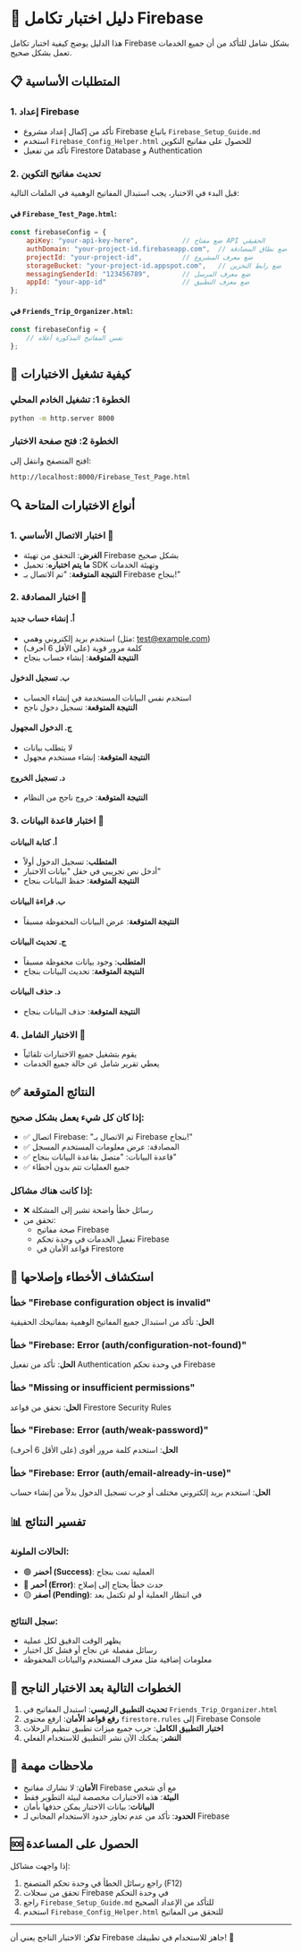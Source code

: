# 🧪 دليل اختبار تكامل Firebase

هذا الدليل يوضح كيفية اختبار تكامل Firebase بشكل شامل للتأكد من أن جميع الخدمات تعمل بشكل صحيح.

## 📋 المتطلبات الأساسية

### 1. إعداد Firebase
- تأكد من إكمال إعداد مشروع Firebase باتباع `Firebase_Setup_Guide.md`
- استخدم `Firebase_Config_Helper.html` للحصول على مفاتيح التكوين
- تأكد من تفعيل Firestore Database و Authentication

### 2. تحديث مفاتيح التكوين
قبل البدء في الاختبار، يجب استبدال المفاتيح الوهمية في الملفات التالية:

#### في `Firebase_Test_Page.html`:
```javascript
const firebaseConfig = {
    apiKey: "your-api-key-here",           // ضع مفتاح API الحقيقي
    authDomain: "your-project-id.firebaseapp.com",  // ضع نطاق المصادقة
    projectId: "your-project-id",          // ضع معرف المشروع
    storageBucket: "your-project-id.appspot.com",   // ضع رابط التخزين
    messagingSenderId: "123456789",        // ضع معرف المرسل
    appId: "your-app-id"                   // ضع معرف التطبيق
};
```

#### في `Friends_Trip_Organizer.html`:
```javascript
const firebaseConfig = {
    // نفس المفاتيح المذكورة أعلاه
};
```

## 🚀 كيفية تشغيل الاختبارات

### الخطوة 1: تشغيل الخادم المحلي
```bash
python -m http.server 8000
```

### الخطوة 2: فتح صفحة الاختبار
افتح المتصفح وانتقل إلى:
```
http://localhost:8000/Firebase_Test_Page.html
```

## 🔍 أنواع الاختبارات المتاحة

### 1. اختبار الاتصال الأساسي 🔗
- **الغرض**: التحقق من تهيئة Firebase بشكل صحيح
- **ما يتم اختباره**: تحميل SDK وتهيئة الخدمات
- **النتيجة المتوقعة**: "تم الاتصال بـ Firebase بنجاح!"

### 2. اختبار المصادقة 🔐
#### أ. إنشاء حساب جديد
- استخدم بريد إلكتروني وهمي (مثل: test@example.com)
- كلمة مرور قوية (على الأقل 6 أحرف)
- **النتيجة المتوقعة**: إنشاء حساب بنجاح

#### ب. تسجيل الدخول
- استخدم نفس البيانات المستخدمة في إنشاء الحساب
- **النتيجة المتوقعة**: تسجيل دخول ناجح

#### ج. الدخول المجهول
- لا يتطلب بيانات
- **النتيجة المتوقعة**: إنشاء مستخدم مجهول

#### د. تسجيل الخروج
- **النتيجة المتوقعة**: خروج ناجح من النظام

### 3. اختبار قاعدة البيانات 💾
#### أ. كتابة البيانات
- **المتطلب**: تسجيل الدخول أولاً
- أدخل نص تجريبي في حقل "بيانات الاختبار"
- **النتيجة المتوقعة**: حفظ البيانات بنجاح

#### ب. قراءة البيانات
- **النتيجة المتوقعة**: عرض البيانات المحفوظة مسبقاً

#### ج. تحديث البيانات
- **المتطلب**: وجود بيانات محفوظة مسبقاً
- **النتيجة المتوقعة**: تحديث البيانات بنجاح

#### د. حذف البيانات
- **النتيجة المتوقعة**: حذف البيانات بنجاح

### 4. الاختبار الشامل 🧪
- يقوم بتشغيل جميع الاختبارات تلقائياً
- يعطي تقرير شامل عن حالة جميع الخدمات

## ✅ النتائج المتوقعة

### إذا كان كل شيء يعمل بشكل صحيح:
- ✅ اتصال Firebase: "تم الاتصال بـ Firebase بنجاح!"
- ✅ المصادقة: عرض معلومات المستخدم المسجل
- ✅ قاعدة البيانات: "متصل بقاعدة البيانات بنجاح"
- ✅ جميع العمليات تتم بدون أخطاء

### إذا كانت هناك مشاكل:
- ❌ رسائل خطأ واضحة تشير إلى المشكلة
- تحقق من:
  - صحة مفاتيح Firebase
  - تفعيل الخدمات في وحدة تحكم Firebase
  - قواعد الأمان في Firestore

## 🔧 استكشاف الأخطاء وإصلاحها

### خطأ "Firebase configuration object is invalid"
**الحل**: تأكد من استبدال جميع المفاتيح الوهمية بمفاتيحك الحقيقية

### خطأ "Firebase: Error (auth/configuration-not-found)"
**الحل**: تأكد من تفعيل Authentication في وحدة تحكم Firebase

### خطأ "Missing or insufficient permissions"
**الحل**: تحقق من قواعد Firestore Security Rules

### خطأ "Firebase: Error (auth/weak-password)"
**الحل**: استخدم كلمة مرور أقوى (على الأقل 6 أحرف)

### خطأ "Firebase: Error (auth/email-already-in-use)"
**الحل**: استخدم بريد إلكتروني مختلف أو جرب تسجيل الدخول بدلاً من إنشاء حساب

## 📊 تفسير النتائج

### الحالات الملونة:
- 🟢 **أخضر (Success)**: العملية تمت بنجاح
- 🔴 **أحمر (Error)**: حدث خطأ يحتاج إلى إصلاح
- 🟡 **أصفر (Pending)**: في انتظار العملية أو لم تكتمل بعد

### سجل النتائج:
- يظهر الوقت الدقيق لكل عملية
- رسائل مفصلة عن نجاح أو فشل كل اختبار
- معلومات إضافية مثل معرف المستخدم والبيانات المحفوظة

## 🎯 الخطوات التالية بعد الاختبار الناجح

1. **تحديث التطبيق الرئيسي**: استبدل المفاتيح في `Friends_Trip_Organizer.html`
2. **رفع قواعد الأمان**: ارفع محتوى `firestore.rules` إلى Firebase Console
3. **اختبار التطبيق الكامل**: جرب جميع ميزات تطبيق تنظيم الرحلات
4. **النشر**: يمكنك الآن نشر التطبيق للاستخدام الفعلي

## 📝 ملاحظات مهمة

- **الأمان**: لا تشارك مفاتيح Firebase مع أي شخص
- **البيئة**: هذه الاختبارات مخصصة لبيئة التطوير فقط
- **البيانات**: بيانات الاختبار يمكن حذفها بأمان
- **الحدود**: تأكد من عدم تجاوز حدود الاستخدام المجاني لـ Firebase

## 🆘 الحصول على المساعدة

إذا واجهت مشاكل:
1. راجع رسائل الخطأ في وحدة تحكم المتصفح (F12)
2. تحقق من سجلات Firebase في وحدة التحكم
3. راجع `Firebase_Setup_Guide.md` للتأكد من الإعداد الصحيح
4. استخدم `Firebase_Config_Helper.html` للتحقق من المفاتيح

---

**تذكر**: الاختبار الناجح يعني أن Firebase جاهز للاستخدام في تطبيقك! 🎉